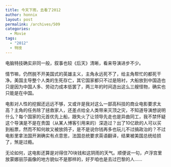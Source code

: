 ```yaml
---
title: 今天下雨，去看了2012
author: honnix
layout: post
permalink: /archives/509
categories:
  - Movie
tags:
  - "2012"
  - 特技
---
```

电脑特技确实非同一般，叙事也较《后天》清晰，看来导演进步不少。

情节嘛，仍然脱不开美国式的英雄主义，主角永远死不了，给主角帮忙的都死干净。美国主导整个人类的生死存亡，其它国家都只不过是陪衬，大船放到中国造也只是因为中国人多、劳动力成本低罢了，两三年的时间造出这么三艘怪物，确实也只能是在中国。

电影对人性的挖掘还远远不够，又或许是我对这么一部高科技的商业电影要求太高？主角的任务除了拯救家人，还差点给全人类带来灭顶之灾，不知道导演想说明什么？每个国家的元首优先上船，跟失火了让领导先走也是异曲同工，我不禁怀疑这个导演是不是在贵国（从某人博客引用来的）深造过？出了10亿欧的人可以买到船票，然而不知何故又被放鸽子，是不是说你钱再多也玩儿不过搞政治的？不过电影里拿法国开涮确实有点意思，法国总统要求英语翻译，结果被美国总统给损了，煞是过瘾。

无论如何，这电影还算是对得住70块钱和这阴雨的天气。顺便说一句，卢浮宫里放蒙娜丽莎画像的地方貌似不是那样的，好歹咱也是去过巴黎的人……

